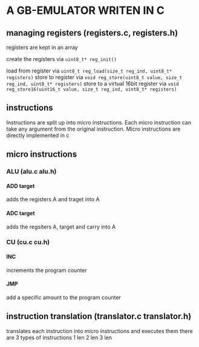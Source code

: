 # A GB-EMULATOR WRITEN IN C


## managing registers (registers.c, registers.h)
registers are kept in an array

create the registers via `uint8_t* reg_init()`

load from register via `uint8_t reg_load(size_t reg_ind, uint8_t* registers)`
store to register via `void reg_store(uint8_t value, size_t reg_ind, uint8_t* registers)`
store to a virtual 16bit register via `void reg_store16(uint16_t value, size_t reg_ind, uint8_t* registers)`

## instructions

Instructions are split up into micro instructions.
Each micro instruction can take any argument from the original instruction.
Micro instructions are directly implemented in c


## micro instructions 

### ALU (alu.c alu.h)
#### ADD target
adds the registers A and traget into A
#### ADC target
adds the regsiters A, target and carry into A

### CU (cu.c cu.h)
#### INC
increments the program counter
#### JMP
add a specific amount to the program counter


## instruction translation (translator.c translator.h)
translates each instruction into micro instructions and executes them
there are 3 types of instructions
1 len
2 len
3 len
